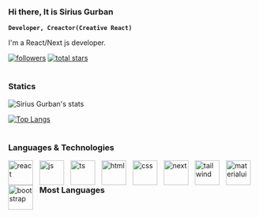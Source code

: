 ### Hi there, It is Sirius Gurban

**`Developer, Creactor(Creative React)`**

I'm a React/Next js developer.

<p align="left">
  <a href="https://github.com/siriusgurban?tab=followers">
    <img alt="followers" title="Follow me on Github" src="https://custom-icon-badges.demolab.com/github/followers/siriusgurban?color=236ad3&amp;labelColor=1155ba&amp;style=for-the-badge&amp;logo=person-add&amp;label=Follow&amp;logoColor=white" style="max-width: 100%;"></a>
<a href="https://github.com/siriusgurban?tab=repositories&amp;sort=stargazers">
    <img alt="total stars" title="Total stars on GitHub" src="https://custom-icon-badges.demolab.com/github/stars/siriusgurban?color=55960c&amp;style=for-the-badge&amp;labelColor=488207&amp;logo=star" style="max-width: 100%;"></a>
</p>


#

### Statics

![Sirius Gurban's stats](https://github-readme-stats.vercel.app/api?username=siriusgurban&show_icons=true&theme=chartreuse-dark) <p dir="auto"><a href="https://github.com/siriusgurban?tab=repositories"><img alt="Top Langs" src="https://denvercoder1-github-readme-stats.vercel.app/api/top-langs/?username=siriusgurban&langs_count=8&layout=compact&theme=react&hide_border=true&bg_color=1F222E&title_color=F85D7F&icon_color=F8D866&hide=Jupyter%20Notebook,Roff" style="max-width: 100%;"></a></p>

#

### Languages & Technologies

<p align="left">
<img align="left" alt="react" width="50px" style="padding-right:10px" src="https://camo.githubusercontent.com/aed5f69c00ea3fd8c8bc70b89d236efae340eb3024526fd11bcba51c80c4aa40/68747470733a2f2f63646e2e6a7364656c6976722e6e65742f67682f64657669636f6e732f64657669636f6e2f69636f6e732f72656163742f72656163742d6f726967696e616c2e737667"/>
<img align="left" alt="js" width="50px" style="padding-right:10px" src="https://camo.githubusercontent.com/3d0ddeed2c709ed1cbce62a9c624d0f719d5ed695567a2eef03d61a70c7ff336/68747470733a2f2f63646e2e6a7364656c6976722e6e65742f67682f64657669636f6e732f64657669636f6e2f69636f6e732f6a6176617363726970742f6a6176617363726970742d706c61696e2e737667"/>
<img align="left" alt="ts" width="50px" style="padding-right:10px" src="https://camo.githubusercontent.com/ac2c78e8df70559d7d499277c0e6c195c7768920d51b9b99dd4c98d4ff540123/68747470733a2f2f63646e2e6a7364656c6976722e6e65742f67682f64657669636f6e732f64657669636f6e2f69636f6e732f747970657363726970742f747970657363726970742d706c61696e2e737667"/>
<img align="left" alt="html" width="50px" style="padding-right:10px" src="https://camo.githubusercontent.com/7a982fd7ff2590bd9c4c0c804d36ec84f4b6a54ce4a062e939b1455f619bf975/68747470733a2f2f63646e2e6a7364656c6976722e6e65742f67682f64657669636f6e732f64657669636f6e2f69636f6e732f68746d6c352f68746d6c352d706c61696e2e737667"/>
<img align="left" alt="css" width="50px" style="padding-right:10px" src="https://camo.githubusercontent.com/3902a23a4ee524225c3626a76a19391fe4a457e9c70e331e7d51abdfa1d76dbf/68747470733a2f2f63646e2e6a7364656c6976722e6e65742f67682f64657669636f6e732f64657669636f6e2f69636f6e732f637373332f637373332d706c61696e2e737667"/>
<img align="left" alt="next" width="50px" style="padding-right:10px" src="https://cdn.jsdelivr.net/gh/devicons/devicon@latest/icons/nextjs/nextjs-original.svg"/>
<img align="left" alt="tailwind" width="50px" style="padding-right:10px" src="https://cdn.jsdelivr.net/gh/devicons/devicon@latest/icons/tailwindcss/tailwindcss-original.svg"/>
<img align="left" alt="materialui" width="50px" style="padding-right:10px" src="https://cdn.jsdelivr.net/gh/devicons/devicon@latest/icons/materialui/materialui-original.svg"/>
<img align="left" alt="bootstrap" width="50px" style="padding-right:10px" src="https://cdn.jsdelivr.net/gh/devicons/devicon@latest/icons/bootstrap/bootstrap-original.svg"/>
</p>



#

### Most Languages





<!--
**siriusgurban/siriusgurban** is a ✨ _special_ ✨ repository because its `README.md` (this file) appears on your GitHub profile.

Here are some ideas to get you started:

- 🔭 I’m currently working on ...
- 🌱 I’m currently learning ...
- 👯 I’m looking to collaborate on ...
- 🤔 I’m looking for help with ...
- 💬 Ask me about ...
- 📫 How to reach me: ...
- 😄 Pronouns: ...
- ⚡ Fun fact: ...
-->
